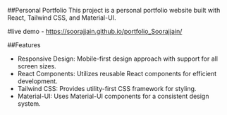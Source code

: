 ##Personal Portfolio
This project is a personal portfolio website built with React, Tailwind CSS, and Material-UI.

#live demo - https://soorajjain.github.io/portfolio_Soorajjain/

##Features
- Responsive Design: Mobile-first design approach with support for all screen sizes.
- React Components: Utilizes reusable React components for efficient development.
- Tailwind CSS: Provides utility-first CSS framework for styling.
- Material-UI: Uses Material-UI components for a consistent design system.

